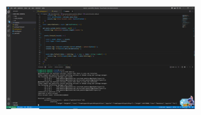 
![image](https://github.com/MaHongYan22/polkadot-event/blob/main/Camera%20Roll/QQ%E6%88%AA%E5%9B%BE20230407100402.png)
